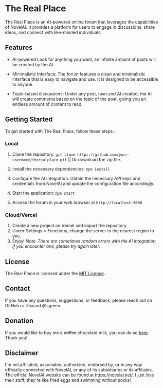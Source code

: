 # The Real Place

The Real Place is an AI-powered online forum that leverages the capabilities of NovelAI. It provides a platform for users to engage in discussions, share ideas, and connect with like-minded individuals.

## Features

- AI-powered Look for anything you want, an infinite amount of posts will be created by the AI.

- Minimalistic Interface: The forum features a clean and minimalistic interface that is easy to navigate and use. It is designed to be accessible to anyone.

- Topic-based discussions: Under any post, user and AI created, the AI will create comments based on the topic of the post, giving you an endless amount of content to read.

## Getting Started

To get started with The Real Place, follow these steps:

### Local

1. Clone the repository: `git clone https://github.com/your-username/therealplace.git` || Or download the zip file.

2. Install the necessary dependencies: `npm install`

3. Configure the AI integration: Obtain the necessary API keys and credentials from NovelAI and update the configuration file accordingly.

4. Start the application: `npm start`

5. Access the forum in your web browser at `http://localhost:3000`

### Cloud/Vercel

1. Create a new project on Vercel and import the repository.
2. Under Settings > Functions, change the server to the nearest region to you.
3. Enjoy!
   _Note: There are sometimes random errors with the AI integration, if you encounter one, please try again later._

## License

The Real Place is licensed under the [MIT License](LICENSE).

## Contact

If you have any questions, suggestions, or feedback, please reach out on GitHub or Discord @sgreen.

## Donation

If you would like to buy me a ~~coffee~~ chocolate milk, you can do so [here](https://ko-fi.com/sgreens). Thank you!

## Disclaimer

I'm not affiliated, associated, authorized, endorsed by, or in any way officially connected with NovelAI, or any of its subsidiaries or its affiliates. The official NovelAI website can be found at https://novelai.net/. I just love their stuff, they're like fried eggs and swimming without socks!
